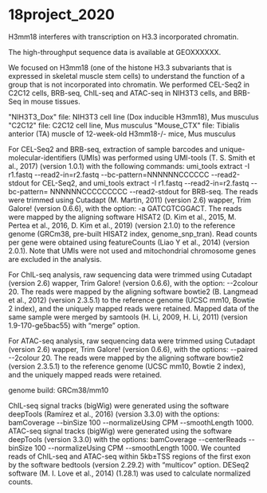# 18project_2020

H3mm18 interferes with transcription on H3.3 incorporated chromatin.

The high-throughput sequence data is available at GEOXXXXXX.


We focused on H3mm18 (one of the histone H3.3 subvariants that is expressed in skeletal muscle stem cells) to understand the function of a group that is not incorporated into chromatin.
We performed CEL-Seq2 in C2C12 cells, BRB-seq, ChIL-seq and ATAC-seq in NIH3T3 cells, and BRB-Seq in mouse tissues.


"NIH3T3_Dox" file: NIH3T3 cell line (Dox inducible H3mm18), Mus musculus
"C2C12" file:      C2C12 cell line, Mus musculus
"Mouse_CTX" file:  Tibialis anterior (TA) muscle of 12-week-old H3mm18-/- mice,	Mus musculus


For CEL-Seq2 and BRB-seq, extraction of sample barcodes and unique-molecular-identifiers (UMIs) was performed using UMI-tools (T. S. Smith et al., 2017) (version 1.0.1) with the following commands: umi_tools extract -I r1.fastq --read2-in=r2.fastq --bc-pattern=NNNNNNCCCCCC --read2-stdout for CEL-Seq2, and umi_tools extract -I r1.fastq --read2-in=r2.fastq --bc-pattern= NNNNNNCCCCCCCCC --read2-stdout for BRB-seq.
The reads were trimmed using Cutadapt (M. Martin, 2011)  (version 2.6) wapper, Trim Galore! (version 0.6.6), with the option:  -a GATCGTCGGACT.
The reads were mapped by the aligning software HISAT2 (D. Kim et al., 2015, M. Pertea et al., 2016, D. Kim et al., 2019) (version 2.1.0) to the reference genome (GRCm38, pre-built HISAT2 index, genome_snp_tran). 
Read counts per gene were obtained using featureCounts (Liao Y et al., 2014) (version 2.0.1). Note that UMIs were not used and mitochondrial chromosome genes are excluded in the analysis. 

For ChIL-seq analysis, raw sequencing data were trimmed using Cutadapt (version 2.6) wapper, Trim Galore! (version 0.6.6), with the option:  --2colour 20.
The reads were mapped by the aligning software bowtie2 (B. Langmead et al., 2012) (version 2.3.5.1) to the reference genome (UCSC mm10, Bowtie 2 index), and the uniquely mapped reads were retained.
Mapped data of the same sample were merged by samtools (H. Li, 2009, H. Li, 2011) (version 1.9-170-ge5bac55) with “merge” option. 

For ATAC-seq analysis, raw sequencing data were trimmed using Cutadapt (version 2.6) wapper, Trim Galore! (version 0.6.6), with the options:  --paired --2colour 20.
The reads were mapped by the aligning software bowtie2 (version 2.3.5.1) to the reference genome (UCSC mm10, Bowtie 2 index), and the uniquely mapped reads were retained.

genome build: GRCm38/mm10

ChIL-seq signal tracks (bigWig) were generated using  the software deepTools (Ramírez et al., 2016) (version 3.3.0) with the options: bamCoverage --binSize 100 --normalizeUsing CPM --smoothLength 1000.
ATAC-seq signal tracks (bigWig) were generated using  the software deepTools (version 3.3.0) with the options: bamCoverage --centerReads --binSize 100 --normalizeUsing CPM --smoothLength 1000.
We counted reads of ChIL-seq and ATAC-seq within 5kb±TSS regions of the first exon by the software bedtools (version 2.29.2) with “multicov” option.
DESeq2 software (M. I. Love et al., 2014) (1.28.1) was used to calculate normalized counts.
